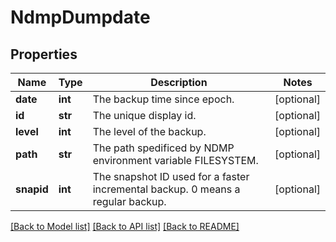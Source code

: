 # NdmpDumpdate

## Properties
Name | Type | Description | Notes
------------ | ------------- | ------------- | -------------
**date** | **int** | The backup time since epoch. | [optional] 
**id** | **str** | The unique display id. | [optional] 
**level** | **int** | The level of the backup. | [optional] 
**path** | **str** | The path spedificed by NDMP environment variable FILESYSTEM. | [optional] 
**snapid** | **int** | The snapshot ID used for a faster incremental backup. 0 means a regular backup. | [optional] 

[[Back to Model list]](../README.md#documentation-for-models) [[Back to API list]](../README.md#documentation-for-api-endpoints) [[Back to README]](../README.md)


